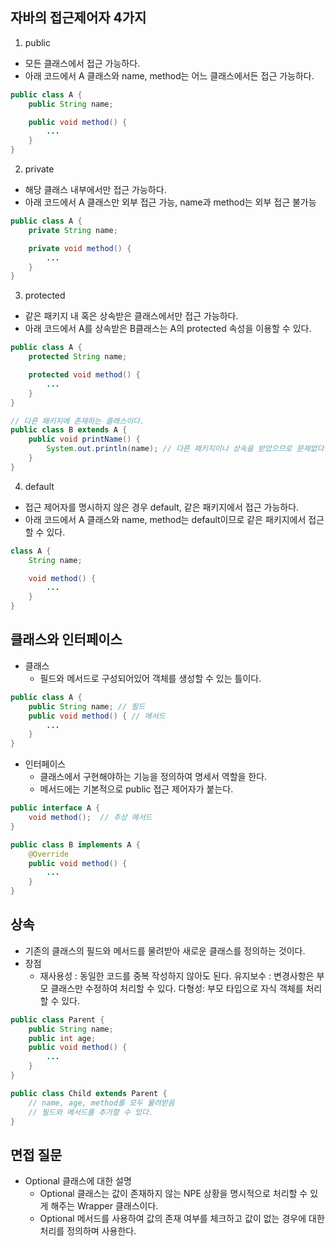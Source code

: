 ## 자바의 접근제어자 4가지
1. public
- 모든 클래스에서 접근 가능하다.
- 아래 코드에서 A 클래스와 name, method는 어느 클래스에서든 접근 가능하다.
```java
public class A {
    public String name;

    public void method() {
        ...
    }
}
```

2. private
- 해당 클래스 내부에서만 접근 가능하다.
- 아래 코드에서 A 클래스만 외부 접근 가능, name과 method는 외부 접근 불가능
```java
public class A {
    private String name;

    private void method() {
        ...
    }
}
```

3. protected
- 같은 패키지 내 혹은 상속받은 클래스에서만 접근 가능하다.
- 아래 코드에서 A를 상속받은 B클래스는 A의 protected 속성을 이용할 수 있다.
```java
public class A {
    protected String name;

    protected void method() {
        ...
    }
}

// 다른 패키지에 존재하는 클래스이다.
public class B extends A {
    public void printName() {
        System.out.println(name); // 다른 패키지이나 상속을 받았으므로 문제없다.
    }
}
```

4. default
- 접근 제어자를 명시하지 않은 경우 default, 같은 패키지에서 접근 가능하다.
- 아래 코드에서 A 클래스와 name, method는 default이므로 같은 패키지에서 접근할 수 있다.
```java
class A {
    String name;

    void method() {
        ...
    }
}
```

## 클래스와 인터페이스
- 클래스
  - 필드와 메서드로 구성되어있어 객체를 생성할 수 있는 틀이다.
```java
public class A {
    public String name; // 필드
    public void method() { // 메서드
        ...
    }
}
```
- 인터페이스
  - 클래스에서 구현해야하는 기능을 정의하여 명세서 역할을 한다.
  - 메서드에는 기본적으로 public 접근 제어자가 붙는다.
```java
public interface A {
    void method();  // 추상 메서드
}

public class B implements A {
    @Override
    public void method() {
        ...
    }
}
```
## 상속
- 기존의 클래스의 필드와 메서드를 물려받아 새로운 클래스를 정의하는 것이다.
- 장점
  - 재사용성 : 동일한 코드를 중복 작성하지 않아도 된다.
    유지보수 : 변경사항은 부모 클래스만 수정하여 처리할 수 있다.
    다형성: 부모 타입으로 자식 객체를 처리할 수 있다.
```java
public class Parent {
    public String name;
    public int age;
    public void method() {
        ...
    }
}

public class Child extends Parent {
    // name, age, method를 모두 물려받음
    // 필드와 메서드를 추가할 수 있다.
}
```

## 면접 질문
- Optional 클래스에 대한 설명
    - Optional 클래스는 값이 존재하지 않는 NPE 상황을 명시적으로 처리할 수 있게 해주는 Wrapper 클래스이다.
    - Optional 메서드를 사용하여 값의 존재 여부를 체크하고 값이 없는 경우에 대한 처리를 정의하며 사용한다.